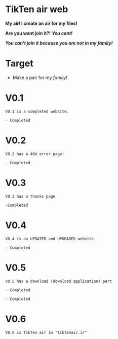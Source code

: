 # TikTen air web
 **My air! I create an air for my files!**

 **Are you want join it?!** ***You cant!***

 ***You can't join it because you are not in my family!***

# Target
 - Make a pair for my *family*!

# V0.1
    V0.1 is a completed website. 

    - Completed
# V0.2
    V0.2 has a 404 error page!

    - Completed
# V0.3
    V0.3 has a thanks page

    -Completed
# V0.4
    V0.4 is an UPDATED and UPGRADED website.

    - Completed
# V0.5
    V0.5 has a download (download application) part

    - Completed

    - Completed
# V0.6
    V0.6 is TikTen air in "tiktenair.ir"
